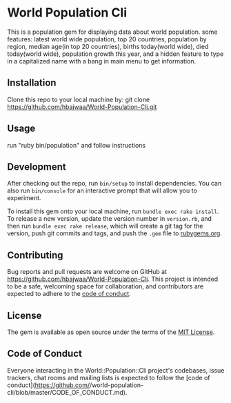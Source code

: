 # World Population Cli

This is a population gem for displaying data about world population.
some features: latest world wide population, top 20 countries, population by region,
median age(in top 20 countries), births today(world wide), died today(world wide),
population growth this year, and a hidden feature to type in a capitalized name with a bang
in main menu to get information.

## Installation

Clone this repo to your local machine by:
git clone https://github.com/hbajwaa/World-Population-Cli.git

## Usage

run "ruby bin/population" and follow instructions

## Development

After checking out the repo, run `bin/setup` to install dependencies. You can also run `bin/console` for an interactive prompt that will allow you to experiment.

To install this gem onto your local machine, run `bundle exec rake install`. To release a new version, update the version number in `version.rb`, and then run `bundle exec rake release`, which will create a git tag for the version, push git commits and tags, and push the `.gem` file to [rubygems.org](https://rubygems.org).

## Contributing

Bug reports and pull requests are welcome on GitHub at https://github.com/hbajwaa/World-Population-Cli. This project is intended to be a safe, welcoming space for collaboration, and contributors are expected to adhere to the [code of conduct](https://github.com/hbajwaa/world-population-cli/blob/master/CODE_OF_CONDUCT.md).


## License

The gem is available as open source under the terms of the [MIT License](https://opensource.org/licenses/MIT).

## Code of Conduct

Everyone interacting in the World::Population::Cli project's codebases, issue trackers, chat rooms and mailing lists is expected to follow the [code of conduct](https://github.com/<github username>/world-population-cli/blob/master/CODE_OF_CONDUCT.md).
